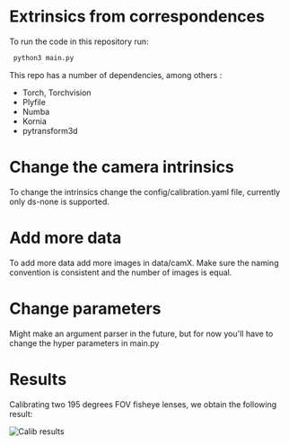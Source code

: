 # Extrinsics from correspondences 


To run the code in this repository run:

```bash
 python3 main.py 
 ```

This repo has a number of dependencies, among others :

* Torch, Torchvision
* Plyfile
* Numba
* Kornia
* pytransform3d


# Change the camera intrinsics

To change the intrinsics change the config/calibration.yaml file, currently only ds-none is supported. 

# Add more data

To add more data add more images in data/camX. Make sure the naming convention is consistent and the number of images is equal. 

# Change parameters

Might make an argument parser in the future, but for now you'll have to change the hyper parameters in main.py


# Results

Calibrating two 195 degrees FOV fisheye lenses, we obtain the following result:

<img src="ransac.gif"
     alt="Calib results"
     style="float: left; margin-right: 10px;" />